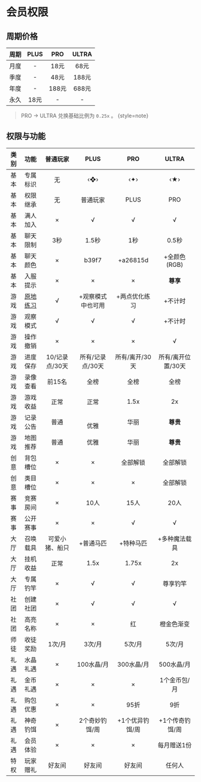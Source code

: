 # 会员权限

## 周期价格

| 周期 | PLUS | PRO  | ULTRA |
|:--:|:----:|:----:|:-----:|
| 月度 |  -   | 18元  |  68元  |
| 季度 |  -   | 48元  | 188元  |
| 年度 |  -   | 188元 | 688元  |
| 永久 | 18元  |  -   |   -   |

> PRO -> ULTRA 兑换基础比例为 `0.25x` 。 {style=note}

## 权限与功能

| 类别 |            功能            |    普通玩家    |     PLUS     |    PRO    |    ULTRA    |
|:--:|:------------------------:|:----------:|:------------:|:---------:|:-----------:|
| 基本 |           专属标识           |     无      |     ‹❖›      |    ‹✦›    |     ‹★›     |
| 基本 |           权限继承           |     无      |     普通玩家     |   PLUS    |     PRO     |
| 基本 |           满人加入           |     ×      |      √       |     √     |      √      |
| 基本 |           聊天限制           |     3秒     |     1.5秒     |    1秒     |    0.5秒     |
| 基本 |           聊天颜色           |     ×      |    b39f7     | +a26815d  |  +全颜色(RGB)  |
| 基本 |           入服提示           |     ×      |      ×       |     ×     |   **尊享**    | 
| 游戏 | [原地练习](game.md#practice) |     √      |  +观察模式中也可用   |  +两点优化练习  |    +不计时     |
| 游戏 |           观察模式           |     √      |      √       |     √     |    +不计时     |
| 游戏 |           操作撤销           |     ×      |      ×       |     ×     |      √      |
| 游戏 |           进度保存           | 10/记录点/30天 |  所有/记录点/30天  | 所有/离开/30天 | 所有/离开位置/30天 |
| 游戏 |           录像查看           |    前15名    |      全榜      |    全榜     |     全榜      |
| 游戏 |           游戏收益           |     正常     |      正常      |   1.5x    |     2x      | 
| 游戏 |           记录公告           |     普通     | <br/>     优雅 |    华丽     |   **尊贵**    | 
| 游戏 |           地图推荐           |     普通     |      优雅      |    华丽     |   **尊贵**    | 
| 创意 |           背包槽位           |     ×      |      ×       |   全部解锁    |    全部解锁     | 
| 创意 |           类目槽位           |     ×      |      ×       |     ×     |    全部解锁     | 
| 赛事 |           竞赛房间           |     ×      |     10人      |    15人    |     20人     |
| 赛事 |           公开赛事           |     ×      |      ×       |     √     |      √      |
| 大厅 |           召唤载具           |  可爱小猪、船只   |    +普通马匹     |   +特种马匹   |   +多种魔法载具   | 
| 大厅 |           挂机收益           |     正常     |     1.5x     |   1.75x   |     2x      | 
| 大厅 |           专属钓竿           |     ×      |      √       |     √     |    尊享钓竿     | 
| 社团 |           创建社团           |     ×      |      √       |     √     |      √      | 
| 社团 |           高亮名称           |     ×      |      ×       |     红     |    橙金色渐变    | 
| 师徒 |           收徒奖励           |    1次/月    |     3次/月     |   5次/月    |    5次/月     | 
| 礼遇 |           水晶礼遇           |     ×      |   100水晶/月    |  300水晶/月  |   500水晶/月   | 
| 礼遇 |           金币礼遇           |     ×      |      ×       |     ×     |   1个金币包/月   | 
| 礼遇 |           购包优惠           |     ×      |      ×       |    95折    |     9折      | 
| 礼遇 |           神奇钓饵           |     ×      |   2个奇妙钓饵/周   | +1个优异钓饵/周 |  +1个传奇钓饵/周  | 
| 礼遇 |           会员体验           |     ×      |      ×       |     ×     |   每月赠送1份    | 
| 特权 |           玩家赠礼           |    好友间     |     好友间      |    好友间    |     任何人     |